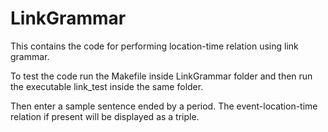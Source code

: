 LinkGrammar
===========

This contains the code for performing location-time relation using link grammar.

To test the code run the Makefile inside LinkGrammar folder and then run the executable link_test inside the same folder.

Then enter a sample sentence ended by a period. The event-location-time relation if present will be displayed as a triple.
